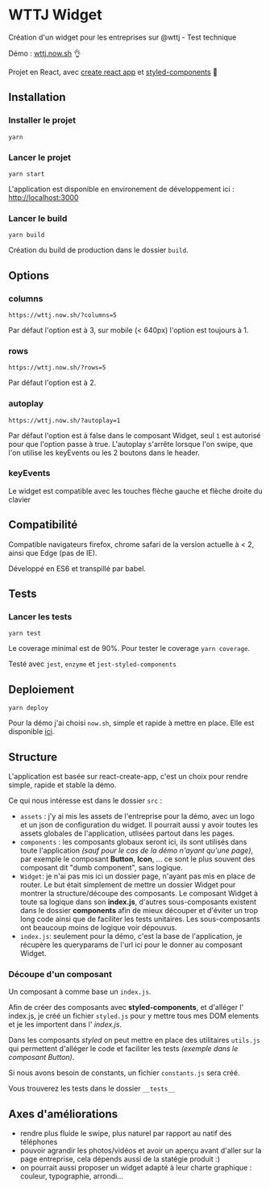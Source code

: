 # WTTJ Widget

Création d'un widget pour les entreprises sur @wttj - Test technique

Démo : [wttj.now.sh](https://wttj.now.sh) 👌

Projet en React, avec [create react app](https://github.com/facebook/create-react-app) et [styled-components](https://github.com/styled-components/styled-components) 💅

## Installation

### Installer le projet

`yarn`

### Lancer le projet

`yarn start`

L'application est disponible en environement de développement ici : [http://localhost:3000](http://localhost:3000)

### Lancer le build

`yarn build`

Création du build de production dans le dossier `build`.<br>

## Options

### columns

`https://wttj.now.sh/?columns=5`

Par défaut l'option est à 3, sur mobile (< 640px) l'option est toujours à 1.

### rows

`https://wttj.now.sh/?rows=5`

Par défaut l'option est à 2.

### autoplay

`https://wttj.now.sh/?autoplay=1`

Par défaut l'option est à false dans le composant Widget, seul `1` est autorisé pour que l'option passe à true. L'autoplay s'arrête lorsque l'on swipe, que l'on utilise les keyEvents ou les 2 boutons dans le header.

### keyEvents

Le widget est compatible avec les touches flèche gauche et flèche droite du clavier

## Compatibilité

Compatible navigateurs firefox, chrome safari de la version actuelle à < 2, ainsi que Edge (pas de IE).

Développé en ES6 et transpillé par babel.

## Tests

### Lancer les tests

`yarn test`

Le coverage minimal est de 90%. Pour tester le coverage `yarn coverage`.

Testé avec `jest`, `enzyme` et `jest-styled-components`

## Deploiement

`yarn deploy`

Pour la démo j'ai choisi `now.sh`, simple et rapide à mettre en place. Elle est disponible [ici](https://wttj.now.sh).

## Structure

L'application est basée sur react-create-app, c'est un choix pour rendre simple, rapide et stable la démo.

Ce qui nous intéresse est dans le dossier `src` :

- `assets` : j'y ai mis les assets de l'entreprise pour la démo, avec un logo et un json de configuration du widget. Il pourrait aussi y avoir toutes les assets globales de l'application, utlisées partout dans les pages.
- `components` : les composants globaux seront ici, ils sont utilisés dans toute l'application _(sauf pour le cas de la démo n'ayant qu'une page)_, par exemple le composant **Button**, **Icon**, ... ce sont le plus souvent des composant dit "dumb component", sans logique.
- `Widget`: je n'ai pas mis ici un dossier page, n'ayant pas mis en place de router. Le but était simplement de mettre un dossier Widget pour montrer la structure/découpe des composants. Le composant Widget à toute sa logique dans son **index.js**, d'autres sous-composants existent dans le dossier **components** afin de mieux découper et d'éviter un trop long code ainsi que de faciliter les tests unitaires. Les sous-composants ont beaucoup moins de logique voir dépouvus.
- `index.js`: seulement pour la démo, c'est la base de l'application, je récupère les queryparams de l'url ici pour le donner au composant Widget.

### Découpe d'un composant

Un composant à comme base un `index.js`.

Afin de créer des composants avec **styled-components**, et d'alléger l' index.js, je créé un fichier `styled.js` pour y mettre tous mes DOM elements et je les importent dans l' _index.js_.

Dans les composants _styled_ on peut mettre en place des utilitaires `utils.js` qui permettent d'alléger le code et faciliter les tests _(exemple dans le composant Button)_.

Si nous avons besoin de constants, un fichier `constants.js` sera créé.

Vous trouverez les tests dans le dossier `__tests__`

## Axes d'améliorations

- rendre plus fluide le swipe, plus naturel par rapport au natif des téléphones
- pouvoir agrandir les photos/vidéos et avoir un aperçu avant d'aller sur la page entreprise, cela dépends aussi de la statégie produit :)
- on pourrait aussi proposer un widget adapté à leur charte graphique : couleur, typographie, arrondi...
